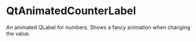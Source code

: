 QtAnimatedCounterLabel
======================

An animated QLabel for numbers. Shows a fancy animation when changing the value.
